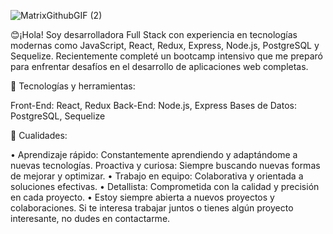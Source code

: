![MatrixGithubGIF (2)](https://github.com/ARagustinaramos/ARagustinaramos/assets/144278185/5f24989a-efb5-4d14-93fb-f75f5a6c404b)


😊¡Hola! Soy desarrolladora Full Stack con experiencia en tecnologías modernas como JavaScript, React, Redux, Express, Node.js, PostgreSQL y Sequelize. Recientemente completé un bootcamp intensivo que me preparó para enfrentar desafíos en el desarrollo de aplicaciones web completas.

🔧 Tecnologías y herramientas:

Front-End: React, Redux
Back-End: Node.js, Express
Bases de Datos: PostgreSQL, Sequelize

🚀 Cualidades:

• Aprendizaje rápido: Constantemente aprendiendo y adaptándome a nuevas tecnologías. Proactiva y curiosa: Siempre buscando nuevas formas de mejorar y optimizar.
• Trabajo en equipo: Colaborativa y orientada a soluciones efectivas.
• Detallista: Comprometida con la calidad y precisión en cada proyecto.
• Estoy siempre abierta a nuevos proyectos y colaboraciones. Si te interesa trabajar juntos o tienes algún proyecto interesante, no dudes en contactarme.

